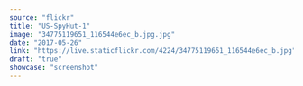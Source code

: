 ```yaml
---
source: "flickr"
title: "US-SpyHut-1"
image: "34775119651_116544e6ec_b.jpg.jpg"
date: "2017-05-26"
link: "https://live.staticflickr.com/4224/34775119651_116544e6ec_b.jpg"
draft: "true"
showcase: "screenshot"
---
```

